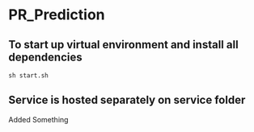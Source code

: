 # PR_Prediction

## To start up virtual environment and install all dependencies

    sh start.sh

## Service is hosted separately on service folder

Added Something

